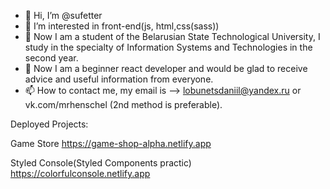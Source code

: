 - 👋 Hi, I’m @sufetter
- 👀 I’m interested in front-end(js, html,css(sass))
- 🌱 Now I am a student of the Belarusian State Technological University, I study in the specialty of Information Systems and Technologies in the second year.
- 💞️ Now I am a beginner react developer and would be glad to receive advice and useful information from everyone.
- 📫 How to contact me, my email is --> lobunetsdaniil@yandex.ru or vk.com/mrhenschel (2nd method is preferable).

Deployed Projects:

Game Store
https://game-shop-alpha.netlify.app

Styled Console(Styled Components practic)
https://colorfulconsole.netlify.app
